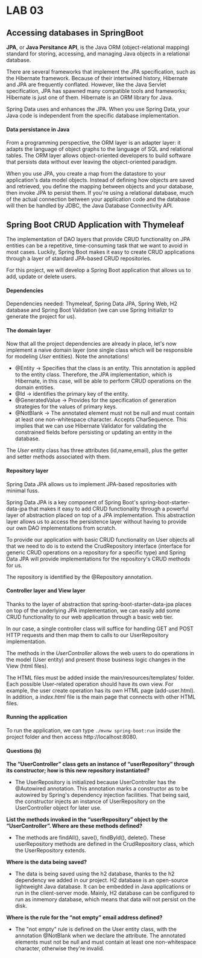 # LAB 03



## Accessing databases in SpringBoot

**JPA**, or **Java Persitance API**, is the Java ORM (object-relational mapping) standard for storing, accessing, and managing Java objects in a relational database. 

There are several frameworks that implement the JPA specification, such as the Hibernate framework. Because of their intertwined history, Hibernate and JPA are frequently conflated. However, like the Java Servlet specification, JPA has spawned many compatible tools and frameworks; Hibernate is just one of them. Hibernate is an ORM library for Java. 

Spring Data uses and enhances the JPA. When you use Spring Data, your Java code is independent from the specific database implementation.



#### Data persistance in Java

From a programming perspective, the ORM layer is an adapter layer: it adapts the language of object graphs to the language of SQL and relational tables. The ORM layer allows object-oriented developers to build software that persists data without ever leaving the object-oriented paradigm.

When you use JPA, you create a map from the datastore to your application's data model objects. Instead of defining how objects are saved and retrieved, you define the mapping between objects and your database, then invoke JPA to persist them. If you're using a relational database, much of the actual connection between your application code and the database will then be handled by JDBC, the Java Database Connectivity API.



## Spring Boot CRUD Application with Thymeleaf

The implementation of DAO layers that provide CRUD functionality on JPA entities can be a repetitive, time-consuming task that we want to avoid in most cases. Luckily, Spring Boot makes it easy to create CRUD applications through a layer of standard JPA-based CRUD repositories.

For this project, we will develop a Spring Boot application that allows us to add, update or delete users.

#### Dependencies

Dependencies needed: Thymeleaf, Spring Data JPA, Spring Web, H2 database and Spring Boot Validation (we can use Spring Initializr to generate the project for us).


#### The domain layer

Now that all the project dependencies are already in place, let's now implement a naive domain layer (one single class which will be responsible for modeling *User* entities). Note the annotations!

- @Entity -> Specifies that the class is an entity. This annotation is applied to the entity class. Therefore, the JPA implementation, which is Hibernate, in this case, will be able to perform CRUD operations on the domain entities. 
- @Id -> identifies the primary key of the entity.
- @GeneratedValue -> Provides for the specification of generation strategies for the values of primary keys.
- @NotBlank -> The annotated element must not be null and must contain at least one non-whitespace character. Accepts CharSequence. This implies that we can use Hibernate Validator for validating the constrained fields before persisting or updating an entity in the database.

The *User* entity class has three attributes (id,name,email), plus the getter and setter methods associated with them.


#### Repository layer

Spring Data JPA allows us to implement JPA-based repositories with minimal fuss.

Spring Data JPA is a key component of Spring Boot's spring-boot-starter-data-jpa that makes it easy to add CRUD functionality through a powerful layer of abstraction placed on top of a JPA implementation. This abstraction layer allows us to access the persistence layer without having to provide our own DAO implementations from scratch.

To provide our application with basic CRUD functionality on User objects all that we need to do is to extend the CrudRepository interface (interface for generic CRUD operations on a repository for a specific type) and Spring Data JPA will provide implementations for the repository's CRUD methods for us.

The repository is identified by the @Repository annotation. 


#### Controller layer and View layer

Thanks to the layer of abstraction that spring-boot-starter-data-jpa places on top of the underlying JPA implementation, we can easily add some CRUD functionality to our web application through a basic web tier.

In our case, a single controller class will suffice for handling GET and POST HTTP requests and then map them to calls to our UserRepository implementation.

The methods in the *UserController* allows the web users to do operations in the model (User entity) and present those business logic changes in the View (html files).

The HTML files must be added inside the main/resources/templates/ folder. Each possible User-related operation should have its own view. For example, the user create operation has its own HTML page (add-user.html). In addition, a *index.html* file is the main page that connects with other HTML files.

#### Running the application

To run the application, we can type ```./mvnw spring-boot:run``` inside the project folder and then access http://localhost:8080.

#### Questions (b)

**The “UserController” class gets an instance of “userRepository” through its constructor; how is this new repository instantiated?**
- The UserRepository is initialized because UserController has the @Autowired annotation. This annotation marks a constructor as to be autowired by Spring's dependency injection facilities. That being said, the constructor injects an instance of UserRepository on the UserController object for later use.

**List the methods invoked in the “userRepository” object by the “UserController”. Where are these methods defined?**
- The methods are findAll(), save(), findById(), delete(). These userRepository methods are defined in the CrudRepository class, which the UserRepository extends.

**Where is the data being saved?**
- The data is being saved using the h2 database, thanks to the h2 dependency we added in our project. H2 database is an open-source lightweight Java database. It can be embedded in Java applications or run in the client-server mode. Mainly, H2 database can be configured to run as inmemory database, which means that data will not persist on the disk.

**Where is the rule for the “not empty” email address defined?**
- The "not empty" rule is defined on the User entity class, with the annotation @NotBlank when we declare the attribute. The annotated elements must not be null and must contain at least one non-whitespace character, otherwise they're invalid.







